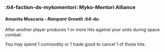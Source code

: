 ### :ti4-faction-ds-mykomentori: **Myko-Mentori Alliance**

####  Amanita Muscaria - _Rampant Growth_ :ti4-ds:

After another player produces 1 or more hits against your units during space combat:

You may spend 1 commodity or 1 trade good to cancel 1 of those hits.
